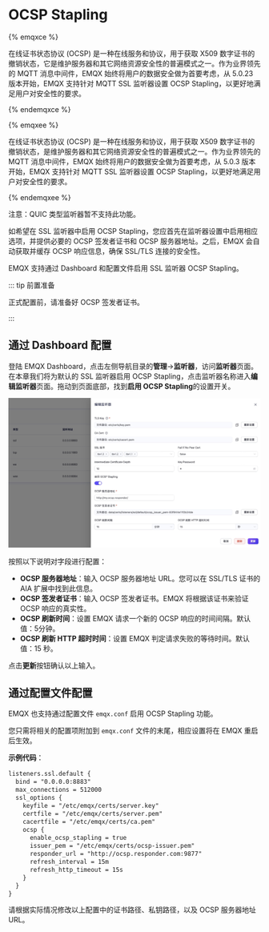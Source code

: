 # OCSP Stapling

{% emqxce %}

在线证书状态协议 (OCSP) 是一种在线服务和协议，用于获取 X509 数字证书的撤销状态，它是维护服务器和其它网络资源安全性的普遍模式之一。作为业界领先的 MQTT 消息中间件，EMQX 始终将用户的数据安全做为首要考虑，从 5.0.23 版本开始，EMQX 支持针对 MQTT SSL 监听器设置 OCSP Stapling，以更好地满足用户对安全性的要求。

{% endemqxce %}

{% emqxee %}

在线证书状态协议 (OCSP) 是一种在线服务和协议，用于获取 X509 数字证书的撤销状态，是维护服务器和其它网络资源安全性的普遍模式之一。作为业界领先的 MQTT 消息中间件，EMQX 始终将用户的数据安全做为首要考虑，从 5.0.3 版本开始，EMQX 支持针对 MQTT SSL 监听器设置 OCSP Stapling，以更好地满足用户对安全性的要求。

{% endemqxee %}

注意：QUIC 类型监听器暂不支持此功能。

如希望在 SSL 监听器中启用 OCSP Stapling，您应首先在监听器设置中启用相应选项，并提供必要的 OCSP 签发者证书和 OCSP 服务器地址。之后，EMQX 会自动获取并缓存 OCSP 响应信息，确保 SSL/TLS 连接的安全性。

EMQX 支持通过 Dashboard 和配置文件启用 SSL 监听器 OCSP Stapling。

::: tip 前置准备

正式配置前，请准备好 OCSP 签发者证书。

:::

## 通过 Dashboard 配置

登陆 EMQX Dashboard，点击左侧导航目录的**管理**->**监听器**，访问**监听器**页面。在本章我们将为默认的 SSL 监听器启用 OCSP Stapling，点击监听器名称进入**编辑监听器**页面。拖动到页面底部，找到**启用 OCSP Stapling**的设置开关。

<img src="./assets/OCSP.png" alt="OCSP" style="zoom:50%;" />

按照以下说明对字段进行配置：

- **OCSP 服务器地址**：输入 OCSP 服务器地址 URL。您可以在 SSL/TLS 证书的 AIA 扩展中找到此信息。
- **OCSP 签发者证书**：输入 OCSP 签发者证书。EMQX 将根据该证书来验证 OCSP 响应的真实性。
- **OCSP 刷新时间**：设置 EMQX 请求一个新的 OCSP 响应的时间间隔。默认值：5分钟。
- **OCSP 刷新 HTTP 超时时间**：设置 EMQX 判定请求失败的等待时间。默认值：15 秒。

点击**更新**按钮确认以上输入。

## 通过配置文件配置

EMQX 也支持通过配置文件 `emqx.conf` 启用 OCSP Stapling 功能。

您只需将相关的配置项附加到 `emqx.conf` 文件的末尾，相应设置将在 EMQX 重启后生效。

**示例代码**：

```hcl
listeners.ssl.default {
  bind = "0.0.0.0:8883"
  max_connections = 512000
  ssl_options {
    keyfile = "/etc/emqx/certs/server.key"
    certfile = "/etc/emqx/certs/server.pem"
    cacertfile = "/etc/emqx/certs/ca.pem"
    ocsp {
      enable_ocsp_stapling = true
      issuer_pem = "/etc/emqx/certs/ocsp-issuer.pem"
      responder_url = "http://ocsp.responder.com:9877"
      refresh_interval = 15m
      refresh_http_timeout = 15s
    }
  }
}
```

请根据实际情况修改以上配置中的证书路径、私钥路径，以及 OCSP 服务器地址 URL。

